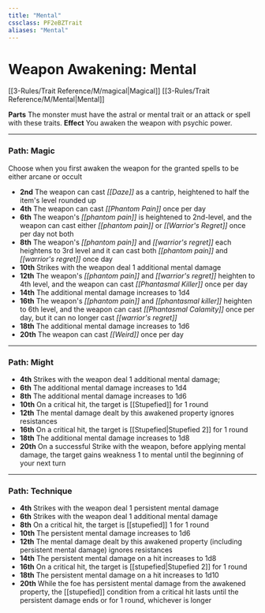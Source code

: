 ```yaml
---
title: "Mental"
cssclass: PF2eBZTrait
aliases: "Mental"
---
```


# Weapon Awakening: Mental
[[3-Rules/Trait Reference/M/magical|Magical]]  [[3-Rules/Trait Reference/M/Mental|Mental]] 

**Parts** The monster must have the astral or mental trait or an attack or spell with these traits.
**Effect** You awaken the weapon with psychic power.

* * *

### Path: Magic  
Choose when you first awaken the weapon for the granted spells to be either arcane or occult

*   **2nd** The weapon can cast _[[Daze]]_ as a cantrip, heightened to half the item's level rounded up
*   **4th** The weapon can cast _[[Phantom Pain]]_ once per day
*   **6th** The weapon's _[[phantom pain]]_ is heightened to 2nd-level, and the weapon can cast either _[[phantom pain]]_ or _[[Warrior's Regret]]_ once per day not both
*   **8th** The weapon's _[[phantom pain]]_ and _[[warrior's regret]]_ each heightens to 3rd level and it can cast both _[[phantom pain]]_ and _[[warrior's regret]]_ once day
*   **10th** Strikes with the weapon deal 1 additional mental damage
*   **12th** The weapon's _[[phantom pain]]_ and _[[warrior's regret]]_ heighten to 4th level, and the weapon can cast _[[Phantasmal Killer]]_ once per day
*   **14th** The additional mental damage increases to 1d4
*   **16th** The weapon's _[[phantom pain]]_ and _[[phantasmal killer]]_ heighten to 6th level, and the weapon can cast _[[Phantasmal Calamity]]_ once per day, but it can no longer cast _[[warrior's regret]]_
*   **18th** The additional mental damage increases to 1d6
*   **20th** The weapon can cast _[[Weird]]_ once per day

* * *

### Path: Might
*   **4th** Strikes with the weapon deal 1 additional mental damage;
*   **6th** The additional mental damage increases to 1d4
*   **8th** The additional mental damage increases to 1d6
*   **10th** On a critical hit, the target is [[Stupefied]] for 1 round
*   **12th** The mental damage dealt by this awakened property ignores resistances
*   **16th** On a critical hit, the target is [[Stupefied|Stupefied 2]] for 1 round
*   **18th** The additional mental damage increases to 1d8
*   **20th** On a successful Strike with the weapon, before applying mental damage, the target gains weakness 1 to mental until the beginning of your next turn

* * *

### Path: Technique
*   **4th** Strikes with the weapon deal 1 persistent mental damage
*   **6th** Strikes with the weapon deal 1 additional mental damage
*   **8th** On a critical hit, the target is [[stupefied]] 1 for 1 round
*   **10th** The persistent mental damage increases to 1d6
*   **12th** The mental damage dealt by this awakened property (including persistent mental damage) ignores resistances
*   **14th** The persistent mental damage on a hit increases to 1d8
*   **16th** On a critical hit, the target is [[stupefied|Stupefied 2]] for 1 round
*   **18th** The persistent mental damage on a hit increases to 1d10
*   **20th** While the foe has persistent mental damage from the awakened property, the [[stupefied]] condition from a critical hit lasts until the persistent damage ends or for 1 round, whichever is longer